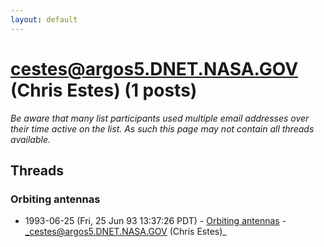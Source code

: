 ```yaml
---
layout: default
---
```


# cestes@argos5.DNET.NASA.GOV (Chris Estes) (1 posts)

_Be aware that many list participants used multiple email addresses over their time active on the list. As such this page may not contain all threads available._

## Threads

### Orbiting antennas
+ 1993-06-25 (Fri, 25 Jun 93 13:37:26 PDT) - [Orbiting antennas](/archive/1993/06/5d389e9ed29992d3b97f5845053822fd10f88fb5867dee115a70e234d79792ba) - _cestes@argos5.DNET.NASA.GOV (Chris Estes)_

